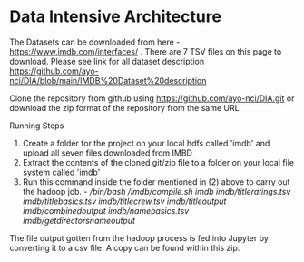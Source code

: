 # Data Intensive Architecture

The Datasets can be downloaded from here - https://www.imdb.com/interfaces/ . There are 7 TSV files on this page to download. Please see link for all dataset description https://github.com/ayo-nci/DIA/blob/main/IMDB%20Dataset%20description
 
Clone the repository from github using https://github.com/ayo-nci/DIA.git or download the zip format of the repository from the same URL

Running Steps
1. Create a folder for the project on your local hdfs called 'imdb' and upload all seven files downloaded from IMBD
2. Extract the contents of the cloned git/zip file to a folder on your local file system called 'imdb'
3. Run this command inside the folder mentioned in (2) above to carry out the hadoop job. - */bin/bash /imdb/compile.sh imdb imdb/titleratings.tsv imdb/titlebasics.tsv imdb/titlecrew.tsv imdb/titleoutput imdb/combinedoutput imdb/namebasics.tsv imdb/getdirectorsnameoutput*

The file output gotten from the hadoop process is fed into Jupyter by converting it to a csv file. A copy can be found within this zip. 
